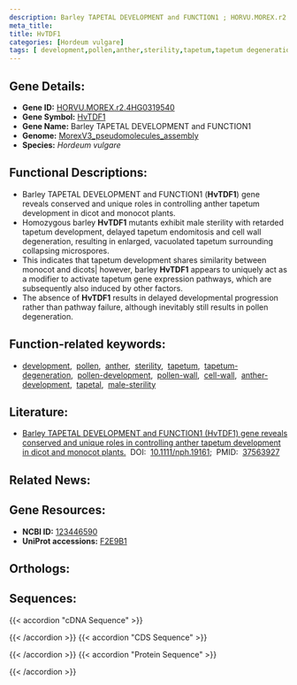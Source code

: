 ```yaml
---
description: Barley TAPETAL DEVELOPMENT and FUNCTION1 ; HORVU.MOREX.r2.4HG0319540 ; Hordeum vulgare
meta_title:
title: HvTDF1
categories: [Hordeum vulgare]
tags: [ development,pollen,anther,sterility,tapetum,tapetum degeneration,pollen development,pollen wall,cell wall,anther development,tapetal,male sterility ]
---
```


## Gene Details:
- **Gene ID:** [HORVU.MOREX.r2.4HG0319540](https://ensembl.gramene.org/id/HORVU.MOREX.r2.4HG0319540)
- **Gene Symbol:** <u>HvTDF1</u>
- **Gene Name:** Barley TAPETAL DEVELOPMENT and FUNCTION1
- **Genome:** [MorexV3_pseudomolecules_assembly](https://ensembl.gramene.org/Hordeum_vulgare/Info/Index)
- **Species:** *Hordeum vulgare*

## Functional Descriptions:
   - Barley TAPETAL DEVELOPMENT and FUNCTION1 (**HvTDF1**) gene reveals conserved and unique roles in controlling anther tapetum development in dicot and monocot plants.
   - Homozygous barley **HvTDF1** mutants exhibit male sterility with retarded tapetum development, delayed tapetum endomitosis and cell wall degeneration, resulting in enlarged, vacuolated tapetum surrounding collapsing microspores.
   - This indicates that tapetum development shares similarity between monocot and dicots| however, barley **HvTDF1** appears to uniquely act as a modifier to activate tapetum gene expression pathways, which are subsequently also induced by other factors.
   - The absence of **HvTDF1** results in delayed developmental progression rather than pathway failure, although inevitably still results in pollen degeneration.

## Function-related keywords:
   - [development](/tags/development/),&nbsp;&nbsp;[pollen](/tags/pollen/),&nbsp;&nbsp;[anther](/tags/anther/),&nbsp;&nbsp;[sterility](/tags/sterility/),&nbsp;&nbsp;[tapetum](/tags/tapetum/),&nbsp;&nbsp;[tapetum-degeneration](/tags/tapetum-degeneration/),&nbsp;&nbsp;[pollen-development](/tags/pollen-development/),&nbsp;&nbsp;[pollen-wall](/tags/pollen-wall/),&nbsp;&nbsp;[cell-wall](/tags/cell-wall/),&nbsp;&nbsp;[anther-development](/tags/anther-development/),&nbsp;&nbsp;[tapetal](/tags/tapetal/),&nbsp;&nbsp;[male-sterility](/tags/male-sterility/)

## Literature:
   - [Barley TAPETAL DEVELOPMENT and FUNCTION1 (HvTDF1) gene reveals conserved and unique roles in controlling anther tapetum development in dicot and monocot plants.](https://doi.org/10.1111/nph.19161)&nbsp;&nbsp;DOI:&nbsp;&nbsp;[10.1111/nph.19161](https://doi.org/10.1111/nph.19161);&nbsp;&nbsp;PMID:&nbsp;&nbsp;[37563927](https://pubmed.ncbi.nlm.nih.gov/37563927/)

## Related News:

## Gene Resources:
- **NCBI ID:**  [123446590](https://www.ncbi.nlm.nih.gov/gene/?term=123446590)
- **UniProt accessions:**  [F2E9B1](https://www.uniprot.org/uniprotkb/F2E9B1/entry)

## Orthologs:

## Sequences:
{{< accordion "cDNA Sequence" >}}

{{< /accordion >}}
{{< accordion "CDS Sequence" >}}

{{< /accordion >}}
{{< accordion "Protein Sequence" >}}

{{< /accordion >}}
